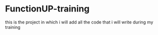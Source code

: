 # FunctionUP-training
this is the project in which i will add all the code that i will write during my training 
